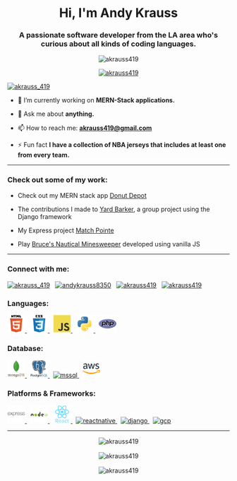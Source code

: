 <h1 align="center">Hi, I'm Andy Krauss</h1>
<h3 align="center">A passionate software developer from the LA area who's curious about all kinds of coding languages.</h3>

<p align="center"> <img src="https://komarev.com/ghpvc/?username=akrauss419&label=Profile%20views&color=0e75b6&style=flat" alt="akrauss419" /> </p>

<p align="center"> <a href="https://github.com/ryo-ma/github-profile-trophy"><img src="https://github-profile-trophy.vercel.app/?username=akrauss419" alt="akrauss419" /></a> </p>

<p align="left"> <a href="https://twitter.com/akrauss_419" target="blank"><img src="https://img.shields.io/twitter/follow/akrauss_419?logo=twitter&style=for-the-badge" alt="akrauss_419" /></a> </p>

- 🔭 I’m currently working on **MERN-Stack applications.**

- 💬 Ask me about **anything.**

- 📫 How to reach me: **akrauss419@gmail.com**

- ⚡ Fun fact **I have a collection of NBA jerseys that includes at least one from every team.**

<hr />

<h3 align="left">Check out some of my work:</h3>

- Check out my MERN stack app <a href="https://donut-depot.herokuapp.com/">Donut Depot</a>

- The contributions I made to <a href="https://yardbarker.herokuapp.com/">Yard Barker</a>, a group project using the Django framework

- My Express project <a href="https://match-pointe.herokuapp.com/">Match Pointe</a>

- Play <a href="https://akrauss419.github.io/Project1/">Bruce's Nautical Minesweeper</a> developed using vanilla JS

<hr />

<h3 align="left">Connect with me:</h3>
<p align="left">
<a href="https://twitter.com/akrauss_419" target="blank"><img align="center" src="https://raw.githubusercontent.com/rahuldkjain/github-profile-readme-generator/master/src/images/icons/Social/twitter.svg" alt="akrauss_419" height="30" width="40" /></a>
&nbsp;
<a href="https://www.youtube.com/c/andykrauss8350" target="blank"><img align="center" src="https://raw.githubusercontent.com/rahuldkjain/github-profile-readme-generator/master/src/images/icons/Social/youtube.svg" alt="andykrauss8350" height="30" width="40" /></a>
&nbsp;
<a href="https://codepen.io/akrauss419" target="blank"><img align="center" src="https://raw.githubusercontent.com/rahuldkjain/github-profile-readme-generator/master/src/images/icons/Social/codepen.svg" alt="akrauss419" height="30" width="40" /></a>
&nbsp;
<a href="https://codesandbox.com/akrauss419" target="blank"><img align="center" src="https://raw.githubusercontent.com/rahuldkjain/github-profile-readme-generator/master/src/images/icons/Social/codesandbox.svg" alt="akrauss419" height="30" width="40" /></a>
</p>

<h3 align="left">Languages:</h3>
<p align="left">
<a href="https://www.w3.org/html/" target="_blank" rel="noreferrer"> <img src="https://raw.githubusercontent.com/devicons/devicon/master/icons/html5/html5-original-wordmark.svg" alt="html5" width="40" height="40"/> </a>
&nbsp;
<a href="https://www.w3schools.com/css/" target="_blank" rel="noreferrer"> <img src="https://raw.githubusercontent.com/devicons/devicon/master/icons/css3/css3-original-wordmark.svg" alt="css3" width="40" height="40"/> </a>
&nbsp;
<a href="https://developer.mozilla.org/en-US/docs/Web/JavaScript" target="_blank" rel="noreferrer"> <img src="https://raw.githubusercontent.com/devicons/devicon/master/icons/javascript/javascript-original.svg" alt="javascript" width="40" height="40"/> </a>
&nbsp;
<a href="https://www.python.org" target="_blank" rel="noreferrer"> <img src="https://raw.githubusercontent.com/devicons/devicon/master/icons/python/python-original.svg" alt="python" width="40" height="40"/> </a>
&nbsp;
<a href="https://www.php.net" target="_blank" rel="noreferrer"> <img src="https://raw.githubusercontent.com/devicons/devicon/master/icons/php/php-original.svg" alt="php" width="40" height="40"/> </a>
</p>
  
<h3 align="left">Database:</h3>
<p align="left">
<a href="https://www.mongodb.com/" target="_blank" rel="noreferrer"> <img src="https://raw.githubusercontent.com/devicons/devicon/master/icons/mongodb/mongodb-original-wordmark.svg" alt="mongodb" width="40" height="40"/> </a>
&nbsp;
<a href="https://www.postgresql.org" target="_blank" rel="noreferrer"> <img src="https://raw.githubusercontent.com/devicons/devicon/master/icons/postgresql/postgresql-original-wordmark.svg" alt="postgresql" width="40" height="40"/> </a>
&nbsp;
<a href="https://www.microsoft.com/en-us/sql-server" target="_blank" rel="noreferrer"> <img src="https://www.svgrepo.com/show/303229/microsoft-sql-server-logo.svg" alt="mssql" width="40" height="40"/> </a>
&nbsp;
<a href="https://aws.amazon.com" target="_blank" rel="noreferrer"> <img src="https://raw.githubusercontent.com/devicons/devicon/master/icons/amazonwebservices/amazonwebservices-original-wordmark.svg" alt="aws" width="40" height="40"/> </a>
</p>
  
<h3 align="left">Platforms & Frameworks:</h3>
<p align="left">
<a href="https://expressjs.com" target="_blank" rel="noreferrer"> <img src="https://raw.githubusercontent.com/devicons/devicon/master/icons/express/express-original-wordmark.svg" alt="express" width="40" height="40"/> </a>
&nbsp;
<a href="https://nodejs.org" target="_blank" rel="noreferrer"> <img src="https://raw.githubusercontent.com/devicons/devicon/master/icons/nodejs/nodejs-original-wordmark.svg" alt="nodejs" width="40" height="40"/> </a>
&nbsp;
<a href="https://reactjs.org/" target="_blank" rel="noreferrer"> <img src="https://raw.githubusercontent.com/devicons/devicon/master/icons/react/react-original-wordmark.svg" alt="react" width="40" height="40"/> </a>
&nbsp;
<a href="https://reactnative.dev/" target="_blank" rel="noreferrer"> <img src="https://reactnative.dev/img/header_logo.svg" alt="reactnative" width="40" height="40"/> </a>
&nbsp;
<a href="https://www.djangoproject.com/" target="_blank" rel="noreferrer"> <img src="https://cdn.worldvectorlogo.com/logos/django.svg" alt="django" width="40" height="40"/> </a>
&nbsp;
<a href="https://cloud.google.com" target="_blank" rel="noreferrer"> <img src="https://www.vectorlogo.zone/logos/google_cloud/google_cloud-icon.svg" alt="gcp" width="40" height="40"/> </a>
</p>

<hr />

<p align="center"><img align="center" src="https://github-readme-stats.vercel.app/api/top-langs?username=akrauss419&show_icons=true&locale=en&layout=compact" alt="akrauss419" /></p>

<p align="center"><img align="center" src="https://github-readme-stats.vercel.app/api?username=akrauss419&show_icons=true&locale=en" alt="akrauss419" /></p>

<p align="center"><img align="center" src="https://github-readme-streak-stats.herokuapp.com/?user=akrauss419&" alt="akrauss419" /></p>

